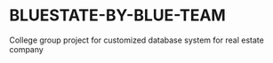 # BLUESTATE-BY-BLUE-TEAM
College group project for customized database system for real estate company 
